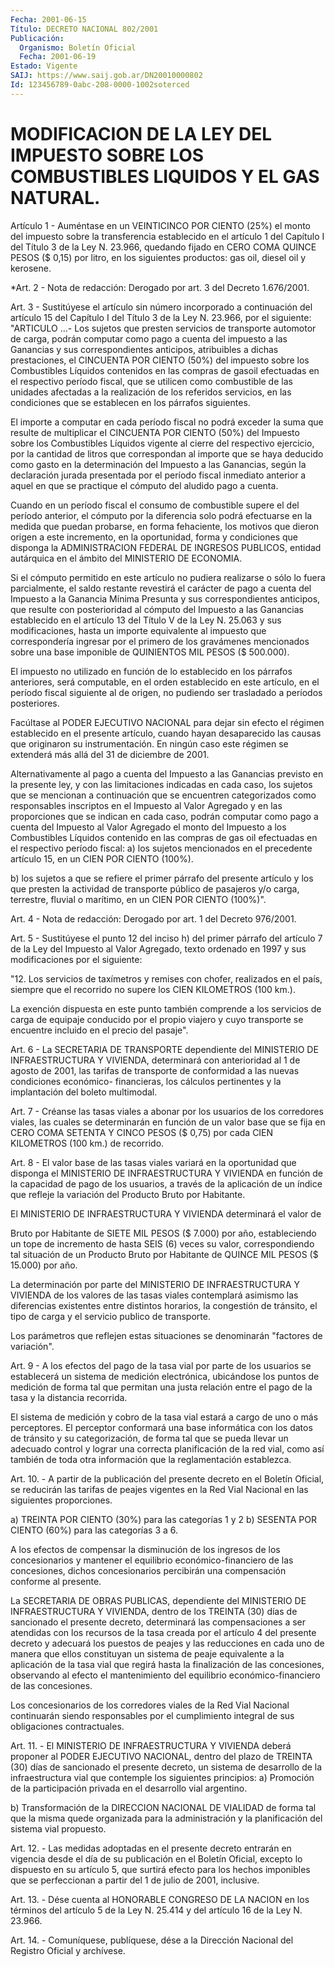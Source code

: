 ```yaml
---
Fecha: 2001-06-15
Título: DECRETO NACIONAL 802/2001
Publicación:
  Organismo: Boletín Oficial
  Fecha: 2001-06-19
Estado: Vigente
SAIJ: https://www.saij.gob.ar/DN20010000802
Id: 123456789-0abc-208-0000-1002soterced
---
```

# MODIFICACION DE LA LEY DEL IMPUESTO SOBRE LOS COMBUSTIBLES LIQUIDOS Y EL GAS NATURAL.

<a id="1"></a>
Artículo 1 - Auméntase en un VEINTICINCO POR CIENTO (25%) el monto del impuesto sobre la transferencia establecido en el  artículo  1 del Capítulo I del Título 3 de la Ley N. 23.966, quedando fijado en CERO  COMA  QUINCE  PESOS  ($  0,15)  por  litro, en los siguientes productos: gas oil, diesel oil y kerosene.

<a id="2"></a>
*Art. 2 - Nota de redacción: Derogado por art. 3 del Decreto 1.676/2001.

<a id="3"></a>
Art. 3 - Sustitúyese el artículo sin número incorporado a continuación del  artículo 15 del Capítulo I del Título 3 de la Ley N. 23.966, por el siguiente: "ARTICULO ...- Los sujetos que presten servicios de transporte  automotor  de  carga, podrán computar como pago a cuenta del impuesto a las Ganancias  y  sus correspondientes anticipos,  atribuibles  a  dichas prestaciones, el  CINCUENTA  POR CIENTO  (50%)  del  impuesto  sobre    los   Combustibles  Líquidos contenidos  en las compras de gasoil efectuadas  en  el  respectivo período fiscal,  que  se  utilicen como combustible de las unidades afectadas a la realización  de  los  referidos  servicios,  en  las condiciones  que  se  establecen  en  los  párrafos  siguientes.

El  importe  a  computar en cada período fiscal no podrá exceder la suma que resulte  de  multiplicar eI CINCUENTA POR CIENTO (50%) del Impuesto sobre los Combustibles  Líquidos  vigente  al  cierre  del respectivo ejercicio, por la cantidad de litros que correspondan al importe  que  se  haya  deducido como gasto en la determinación del Impuesto a las Ganancias,  según  la  declaración jurada presentada por  el  período  fiscal  inmediato anterior  a  aquel  en  que  se practique el cómputo del aludido pago a cuenta.

Cuando en un período fiscal el consumo de combustible supere el del período  anterior,  el  cómputo    por  la  diferencia  solo  podrá efectuarse en la medida que puedan probarse,  en  forma fehaciente, los motivos que dieron origen a este incremento, en la oportunidad, forma  y  condiciones  que  disponga la ADMINISTRACION  FEDERAL  DE INGRESOS PUBLICOS, entidad autárquica  en  el ámbito del MINISTERIO DE ECONOMIA.

Si el cómputo permitido en este artículo no  pudiera  realizarse  o sólo lo fuera parcialmente, el saldo restante revestirá el carácter de  pago  a cuenta del Impuesto a la Ganancia Mínima Presunta y sus correspondientes   anticipos,  que  resulte  con  posterioridad  al cómputo del Impuesto  a las Ganancias establecido en el artículo 13 del Título V de la Ley  N.  25.063  y  sus modificaciones, hasta un importe equivalente al impuesto que correspondería  ingresar por el primero de los gravámenes mencionados sobre una base  imponible  de QUINIENTOS MIL PESOS ($ 500.000).

El  impuesto  no  utilizado  en  función  de  lo establecido en los párrafos  anteriores, será computable, en el orden  establecido  en este artículo,  en  el  período  fiscal  siguiente al de origen, no pudiendo ser trasladado a períodos posteriores.

Facúltase  al PODER EJECUTIVO NACIONAL para  dejar  sin  efecto  el régimen  establecido    en   el  presente  artículo,  cuando  hayan desaparecido  las  causas  que originaron  su  instrumentación.  En ningún caso este régimen se  extenderá más allá del 31 de diciembre de 2001.

Alternativamente al pago a cuenta  del  Impuesto  a  las  Ganancias previsto  en  la presente ley, y con las limitaciones indicadas  en cada caso, los  sujetos  que  se  mencionan  a  continuación que se encuentren  categorizados  como  responsables  inscriptos    en  el Impuesto al Valor Agregado y en las proporciones que se indican  en cada caso, podrán computar como pago a cuenta del Impuesto al Valor Agregado   el  monto  del  Impuesto  a  los  Combustibles  Líquidos contenido en  las  compras  de  gas oil efectuadas en el respectivo período  fiscal:  a)  los  sujetos  mencionados  en  el  precedente artículo 15, en un CIEN POR CIENTO (100%).

b)  los  sujetos a que se refiere el primer  párrafo  del  presente artículo y  los  que  presten la actividad de transporte público de pasajeros y/o carga, terrestre,  fluvial o marítimo, en un CIEN POR CIENTO (100%)".

<a id="4"></a>
Art. 4 - Nota de redacción: Derogado por art. 1 del Decreto 976/2001.

<a id="5"></a>
Art. 5 - Sustitúyese el  punto 12 del inciso h) del primer párrafo del artículo 7 de la Ley del  Impuesto  al  Valor  Agregado, texto ordenado  en 1997 y sus modificaciones por el siguiente:

"12. Los servicios de  taxímetros  y  remises  con  chofer, realizados en el país, siempre que el recorrido no supere los CIEN KILOMETROS (100 km.).

La  exención  dispuesta  en  este  punto  también comprende  a  los servicios de carga de equipaje conducido por  el  propio  viajero y cuyo  transporte  se  encuentre  incluido  en el precio del pasaje".

<a id="6"></a>
Art. 6 - La SECRETARIA DE TRANSPORTE dependiente del MINISTERIO DE INFRAESTRUCTURA Y VIVIENDA, determinará con  anterioridad  al 1 de agosto  de  2001,  las  tarifas  de transporte de conformidad a las nuevas condiciones económico- financieras, los cálculos pertinentes y la implantación del boleto multimodal.

<a id="7"></a>
Art. 7 - Créanse las tasas viales a abonar por los usuarios de los corredores  viales, las cuales se determinarán  en  función  de  un valor base que  se fija en CERO COMA SETENTA Y CINCO PESOS ($ 0,75) por cada CIEN KILOMETROS (100 km.) de recorrido.

<a id="8"></a>
Art.  8  - El valor  base  de  las  tasas  viales  variará en  la oportunidad   que  disponga  el  MINISTERIO  DE  INFRAESTRUCTURA  Y VIVIENDA en función  de  la  capacidad  de  pago de los usuarios, a través de la aplicación de un índice que refleje  la  variación del Producto Bruto por Habitante.

El MINISTERIO DE INFRAESTRUCTURA Y VIVIENDA determinará el valor de

Bruto  por  Habitante  de  SIETE  MIL  PESOS  ($  7.000)  por  año, estableciendo  un  tope  de  incremento  de hasta SEIS (6) veces su valor,  correspondiendo  tal  situación de un  Producto  Bruto  por Habitante de QUINCE MIL PESOS ($ 15.000) por año.

La  determinación por parte del  MINISTERIO  DE  INFRAESTRUCTURA  Y VIVIENDA  de  los  valores de las tasas viales contemplará asimismo las diferencias existentes  entre distintos horarios, la congestión de tránsito, el tipo de carga  y el servicio publico de transporte.

Los  parámetros  que  reflejen  estas  situaciones  se  denominarán "factores de variación".

<a id="9"></a>
Art. 9 - A los efectos del pago  de  la tasa vial por parte de los usuarios  se  establecerá  un  sistema  de  medición   electrónica, ubicándose  los  puntos  de medición de forma tal que permitan  una justa relación entre el pago  de  la  tasa y la distancia recorrida.

El sistema de medición y cobro de la tasa  vial  estará  a cargo de uno o más perceptores. El perceptor conformará una base informática con los datos de tránsito y su categorización, de forma tal  que se pueda llevar un adecuado control y lograr una correcta planificación  de  la  red  vial,  como  así  también  de toda otra información que la reglamentación establezca.

<a id="10"></a>
Art.  10. - A partir de la publicación del presente decreto  en  el Boletín  Oficial, se reducirán las tarifas de peajes vigentes en la Red Vial Nacional en las siguientes proporciones.

a) TREINTA  POR  CIENTO  (30%) para las categorías 1 y 2 b) SESENTA POR CIENTO (60%) para las categorías 3 a 6.

A los efectos de compensar  la  disminución  de los ingresos de los concesionarios y mantener el equilibrio económico-financiero de las concesiones,  dichos  concesionarios  percibirán  una  compensación conforme al presente.

La  SECRETARIA  DE OBRAS PUBLICAS, dependiente  del  MINISTERIO  DE INFRAESTRUCTURA Y  VIVIENDA,  dentro  de  los  TREINTA (30) días de sancionado  el presente decreto, determinará las  compensaciones  a ser atendidas con los recursos de la tasa creada por el artículo 4 del presente  decreto  y  adecuará  los  puestos  de  peajes  y las reducciones  en cada uno de manera que ellos constituyan un sistema de peaje equivalente  a  la  aplicación  de la tasa vial que regirá hasta la finalización de las concesiones,  observando  al efecto el mantenimiento del equilibrio económico-financiero de las concesiones.

Los concesionarios de los corredores viales de la Red Vial Nacional continuarán siendo responsables por el cumplimiento integral de sus obligaciones contractuales.

<a id="11"></a>
Art.  11.  -  El  MINISTERIO  DE  INFRAESTRUCTURA Y VIVIENDA deberá proponer al PODER EJECUTIVO NACIONAL,  dentro  del plazo de TREINTA (30)  días  de  sancionado  el  presente  decreto,  un  sistema  de desarrollo de la infraestructura vial que contemple los  siguientes principios:   a)  Promoción  de  la  participación  privada  en  el desarrollo vial argentino.

b) Transformación de la DIRECCION NACIONAL DE VIALIDAD de forma tal que  la  misma  quede   organizada  para  la  administración  y  la planificación del sistema vial propuesto.

<a id="12"></a>
Art. 12. - Las medidas adoptadas en el presente decreto entrarán en vigencia desde el día de  su  publicación  en  el  Boletín Oficial, excepto lo dispuesto en su artículo 5, que surtirá efecto para los hechos imponibles que se perfeccionan a partir del 1  de  julio de 2001, inclusive.

<a id="13"></a>
Art.  13.  - Dése cuenta al HONORABLE CONGRESO DE LA NACION en  los términos del  artículo  5 de la Ley N. 25.414 y del artículo 16 de la Ley N. 23.966.

<a id="14"></a>
Art.  14. - Comuníquese,  publíquese,  dése  a la Dirección Nacional del Registro Oficial y archívese.